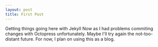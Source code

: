 ```yaml
---
layout: post
title: First Post
---
```


Getting things going here with Jekyll Now as I had problems commiting changes with Octopress unfortunately.  Maybe I'll try again
the not-too-distant future.   For now, I plan on using this as a blog.  


